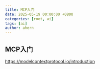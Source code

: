 ```yaml
---
title: MCP入门
date: 2025-05-19 00:00:00 +0800
categories: [root, ai]
tags: [ai]
author: ahern
---
```


## MCP入门

https://modelcontextprotocol.io/introduction
